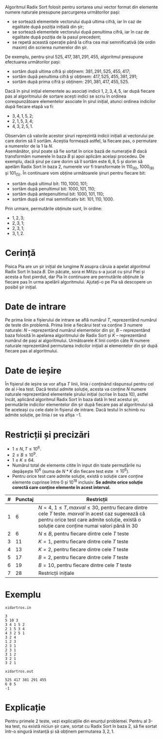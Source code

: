 Algoritmul Radix Sort folosit pentru sortarea unui vector format din elemente numere naturale presupune parcurgerea următorilor pași:
- se sortează elementele vectorului după ultima cifră, iar în caz de egalitate după poziția inițială din șir;
- se sortează elementele vectorului după penultima cifră, iar în caz de egalitate după poziția de la pasul precedent;
- se repetă această operație până la cifra cea mai semnificativă (de ordin maxim) din scrierea numerelor din șir.

De exemplu, pentru șirul $525, 417, 381, 291, 455$, algoritmul presupune efectuarea următorilor pași:
- sortăm după ultima cifră și obținem: $381, 291, 525, 455, 417$;
- sortăm după penultima cifră și obținem: $417, 525, 455, 381, 291$;
- sortăm după prima cifră și obținem: $291, 381, 417, 455, 525$.

Dacă în șirul inițial elementele au asociați indicii $1, 2, 3, 4, 5$, iar după fiecare pas al algoritmului de sortare acești indici se scriu în ordinea corespunzătoare elementelor asociate în șirul inițial, atunci ordinea indicilor după fiecare etapă va fi:
- $3, 4, 1, 5, 2$;
- $2, 1, 5, 3, 4$;
- $4, 3, 2, 5, 1$.

Observăm că valorile acestor șiruri reprezintă indicii inițiali ai vectorului pe care dorim să îl sortăm. Aceștia formează astfel, la fiecare pas, o permutare a numerelor de la $1$ la $N$.
\
Asemănător, șirul poate să fie sortat în orice bază de numerație $B$ dacă transformăm numerele în baza $B$ și apoi aplicăm același procedeu. De exemplu, dacă șirul pe care dorim să îl sortăm este $6, 8, 5$ și dorim să apelăm Radix Sort în baza 2, numerele vor fi transformate în $110_{(6)}$, $1000_{(8)}$ și $101_{(5)}$. În continuare vom obține următoarele șiruri pentru fiecare bit:
- sortăm după ultimul bit: $110, 1000, 101$;
- sortăm după penultimul bit: $1000, 101, 110$;
- sortăm după antepenultimul bit: $1000, 101, 110$;
- sortăm după cel mai semnificativ bit: $101, 110, 1000$.

Prin urmare, permutările obținute sunt, în ordine:
- $1, 2, 3$;
- $2, 3, 1$;
- $2, 3, 1$;
- $3, 1, 2$.

# Cerință
Pisica Pia are un șir inițial de lungime $N$ asupra căruia a apelat algoritmul Radix Sort în baza $B$. Din păcate, sora ei Mitzu s-a jucat cu șirul Piei și acesta a fost pierdut, dar Pia în continuare are permutările obținute la fiecare pas în urma apelării algoritmului. Ajutați-o pe Pia să descopere un posibil șir inițial.

# Date de intrare
Pe prima linie a fișierului de intrare se află numărul $T$, reprezentând numărul de teste din problemă. Prima linie a fiecărui test va conține 3 numere naturale: $N$ – reprezentând numărul elementelor din șir, $B$ – reprezentând baza folosită în apelarea algoritmului de Radix Sort și $K$ – reprezentând numărul de pași ai algoritmului. Următoarele $K$ linii conțin câte $N$ numere naturale reprezentând permutarea indicilor inițiali ai elementelor din șir după fiecare pas al algoritmului.

# Date de ieșire
În fișierul de ieșire se vor afișa $T$ linii, linia $i$ conținând răspunsul pentru cel de al $i$-lea test. Dacă testul admite soluție, acesta va conține $N$ numere naturale reprezentând elementele șirului inițial (scrise în baza 10), astfel încât, aplicând algoritmul Radix Sort în baza dată în test acestui șir, permutările indicilor elementelor din șir după fiecare pas al algoritmului să fie aceleași cu cele date în fișierul de intrare. Dacă testul în schimb nu admite soluție, pe linia $i$ se va afișa $−1$.

# Restricții și precizări
- $1 \leq N, T \leq 10^6$.
- $2 \leq B \leq 10^9$.
- $1 \leq K \leq 64$.
- Numărul total de elemente citite în input din toate permutările nu depășește $10^6$ (suma de $N * K$ din fiecare test este $\leq 10^6$).
- Pentru orice test care admite soluție, există o soluție care conține elemente cuprinse între $0$ și $10^{18}$ inclusiv. **Se admite orice soluție corectă care conține elemente în acest interval.**

|# | Punctaj | Restricții|
| - | - | ------------|
|1|6|$N = 4$, $1 \leq T, maxval \leq 30$, pentru fiecare dintre cele $T$ teste. $maxval$ în acest caz sugerează că pentru orice test care admite soluție, există o soluție care conține numai valori până în $30$|
|2|6|$N \leq B$, pentru fiecare dintre cele $T$ teste|
|3|11|$K = 1$, pentru fiecare dintre cele $T$ teste|
|4|13|$K = 2$, pentru fiecare dintre cele $T$ teste|
|5|17|$B = 2$, pentru fiecare dintre cele $T$ teste|
|6|19|$B = 10$, pentru fiecare dintre cele $T$ teste|
|7|28|Restricții inițiale|

# Exemplu
`xidartros.in`
```
3
5 10 3
3 4 1 5 2
2 1 5 3 4
4 3 2 5 1
3 2 4
1 2 3
2 3 1
2 3 1
3 1 2
3 2 1
3 2 1
```
`xidartros.out`
```
525 417 381 291 455
6 8 5
-1
```

# Explicație
Pentru primele 2 teste, vezi explicațiile din enunțul problemei. Pentru al 3-lea test, nu există niciun șir care, sortat cu Radix Sort în baza 2, să fie sortat într-o singură instanță și să obținem permutarea $3, 2, 1$.